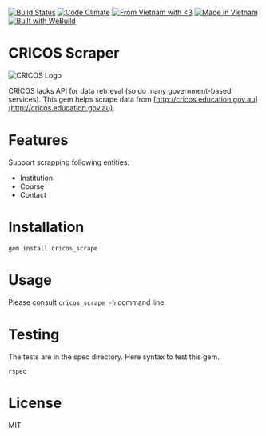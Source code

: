 [![Build Status](https://travis-ci.org/ruby-journal/cricos_scrape.rb.svg)](https://travis-ci.org/ruby-journal/cricos_scrape.rb)
[![Code Climate](https://codeclimate.com/github/ruby-journal/cricos_scrape.rb/badges/gpa.svg)](https://codeclimate.com/github/ruby-journal/cricos_scrape.rb)
[![From Vietnam with <3](https://raw.githubusercontent.com/webuild-community/badge/master/svg/love.svg)](https://webuild.community)
[![Made in Vietnam](https://raw.githubusercontent.com/webuild-community/badge/master/svg/made.svg)](https://webuild.community)
[![Built with WeBuild](https://raw.githubusercontent.com/webuild-community/badge/master/svg/WeBuild.svg)](https://webuild.community)

# CRICOS Scraper

![CRICOS Logo](http://cricos.education.gov.au/images/cricos.gif)

CRICOS lacks API for data retrieval (so do many government-based services). This gem
helps scrape data from [http://cricos.education.gov.au](http://cricos.education.gov.au).

# Features

Support scrapping following entities:

* Institution
* Course
* Contact

# Installation

```
gem install cricos_scrape
```

# Usage

Please consult `cricos_scrape -h` command line.

# Testing

The tests are in the spec directory. Here syntax to test this gem.

```
rspec
```

# License

MIT
